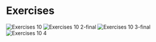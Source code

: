 # Exercises
![Exercises 10](https://user-images.githubusercontent.com/70604577/229875879-802764d3-8e21-4f7a-8981-367470faa772.png)
![Exercises 10 2-final](https://user-images.githubusercontent.com/70604577/229875870-02b45e2f-dd8e-46d3-b03e-5d02fdf45aab.png)
![Exercises 10 3-final](https://user-images.githubusercontent.com/70604577/229875874-350a9d0a-2802-4297-9458-f49d6925d88e.png)
![Exercises 10 4](https://user-images.githubusercontent.com/70604577/229875877-453c7c0b-a5bc-472b-8672-ba0706b0cf0e.png)